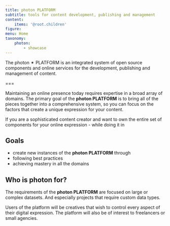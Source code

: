 ```yaml
---
title: photon PLATFORM
subtitle: tools for content development, publishing and management
content:
    items: '@root.children'
figure:
menu: Home
taxonomy: 
    photon: 
        - showcase
---
```


The photon ✴ PLATFORM is an integrated system of open source components and online services for the development, publishing and management of content.

===

Maintaining an online presence today requires expertise in a broad array of domains. The primary goal of the **photon PLATFORM** is to bring all of the pieces together into a comprehensive system, so you can focus on the factors that create a unique expression for your content.

If you are a sophisticated content creator and want to own the entire set of components for your online expression - while doing it in


## Goals

- create new instances of the **photon PLATFORM** through
- following best practices
- achieving mastery in all the domains

## Who is **photon** for?

The requirements of the **photon PLATFORM** are focused on large or complex datasets. And especially projects that require custom data types.

Users of the platform will be creatives that wish to control every aspect of their digital expression. The platform will also be of interest to freelancers or small agencies.
